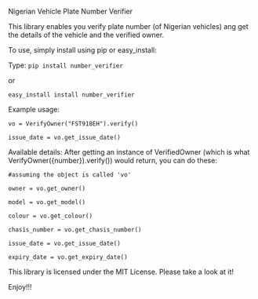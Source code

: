 Nigerian Vehicle Plate Number Verifier

This library enables you verify plate number (of Nigerian vehicles) ang get the details
of the vehicle and the verified owner.

To use, simply install using pip or easy_install:

Type:
<code>pip install number_verifier</code>

or

<code>easy_install install number_verifier</code>

Example usage:

<code>vo = VerifyOwner("FST918EH").verify()</code>

<code>issue_date = vo.get_issue_date()</code>

Available details:
After getting an instance of VerifiedOwner (which is what VerifyOwner({number}).verify()) would return, you can do these:

<code>#assuming the object is called 'vo'</code>

<code>owner = vo.get_owner()</code>
  
<code>model = vo.get_model()</code>
  
<code>colour = vo.get_colour()</code>
  
<code>chasis_number = vo.get_chasis_number()</code>
  
<code>issue_date = vo.get_issue_date()</code>
  
<code>expiry_date = vo.get_expiry_date()</code>
  



This library is licensed under the MIT License. Please take a look at it!

Enjoy!!!
